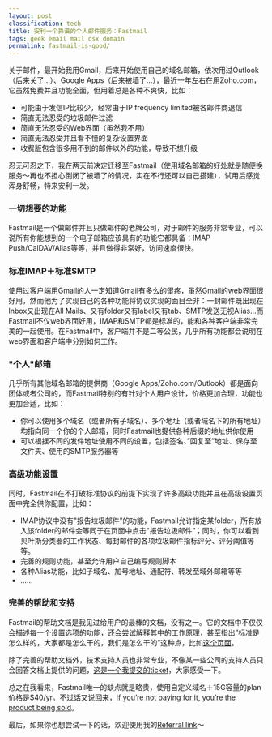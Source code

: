 ```yaml
---
layout: post
classification: tech
title: 安利一个靠谱的个人邮件服务：Fastmail
tags: geek email mail osx domain
permalink: fastmail-is-good/
---
```


关于邮件，最开始我用Gmail，后来开始使用自己的域名邮箱，依次用过Outlook（后来关了…）、Google Apps（后来被墙了…），最近一年左右在用Zoho.com，它虽然免费并且功能全面，但用着总是各种不爽快，比如：

- 可能由于发信IP比较少，经常由于IP frequency limited被各邮件商退信
- 简直无法忍受的垃圾邮件过滤
- 简直无法忍受的Web界面（虽然我不用）
- 简直无法忍受并且看不懂的复杂设置界面
- 收费版包含很多用不到的邮件以外的功能，导致不想升级

忍无可忍之下，我在两天前决定迁移至Fastmail（使用域名邮箱的好处就是随便换服务～再也不担心倒闭了被墙了的情况，实在不行还可以自己搭建），试用后感觉浑身舒畅，特来安利一发。

### 一切想要的功能

Fastmail是一个做邮件并且只做邮件的老牌公司，对于邮件的服务非常专业，可以说所有你能想到的一个电子邮箱应该具有的功能它都具备：IMAP Push/CalDAV/Alias等等，并且做得非常好，访问速度很快。

### 标准IMAP＋标准SMTP

使用过客户端用Gmail的人一定知道Gmail有多么的蛋疼，虽然Gmail的web界面很好用，然而他为了实现自己的各种功能将协议实现的面目全非：一封邮件既出现在Inbox又出现在All Mails、又有folder又有label又有tab、SMTP发送无视Alias…而Fastmail不仅web界面好用，IMAP和SMTP都是标准的，能和各种客户端非常完美的一起使用。在Fastmail中，客户端并不是二等公民，几乎所有功能都会说明在web界面和客户端中分别如何工作。

### "个人"邮箱

几乎所有其他域名邮箱的提供商（Google Apps/Zoho.com/Outlook）都是面向团体或者公司的，而Fastmail特别的有针对个人用户设计，价格更加合理，功能也更加合适，比如：

- 你可以使用多个域名（或者所有子域名）、多个地址（或者域名下的所有地址）均指向同一个你的个人邮箱，同时Fastmail也提供各种后缀的地址供你使用
- 可以根据不同的发件地址使用不同的设置，包括签名、”回复至”地址、保存至文件夹、使用的SMTP服务器等

### 高级功能设置

同时，Fastmail在不打破标准协议的前提下实现了许多高级功能并且在高级设置页面中完全供你配置，比如：

- IMAP协议中没有"报告垃圾邮件”的功能，Fastmail允许指定某folder，所有放入该folder的邮件会等同于在页面中点击"报告垃圾邮件”；同时，你可以看到贝叶斯分类器的工作状态、每封邮件的各项垃圾邮件指标评分、评分阈值等等。
- 完善的规则功能，甚至允许用户自己编写规则脚本
- 各种Alias功能，比如子域名、加号地址、通配符、转发至域外邮箱等等
- ……

### 完善的帮助和支持

Fastmail的帮助文档是我见过给用户的最棒的文档，没有之一。它的文档中不仅仅会描述每一个设置选项的功能，还会尝试解释其中的工作原理，甚至指出”标准是怎么样的，大家都是怎么干的，我们是怎么干的”这种点，比如[这个页面](https://www.fastmail.com/help/send/identities.html)。

除了完善的帮助文档外，技术支持人员也非常专业，不像某一些公司的支持人员只会回答文档上提供的问题，[这是一个我提交的ticket](https://www.fastmail.com/html/?MLS=SU-*&u=9158414d&MSignal=TZ-**842225*86c79a27)，大家感受一下。



总之在我看来，Fastmail唯一的缺点就是略贵，使用自定义域名＋15G容量的plan价格是$40/yr。不过话又说回来，[If you’re not paying for it, you’re the product being sold](http://www.metafilter.com/95152/Userdriven-discontent#3256046)。

最后，如果你也想尝试一下的话，欢迎使用我的[Referral link](http://www.fastmail.com/?STKI=14918785)～

